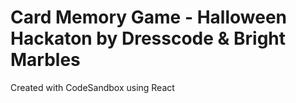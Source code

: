 # Card Memory Game - Halloween Hackaton by Dresscode & Bright Marbles

Created with CodeSandbox using React
